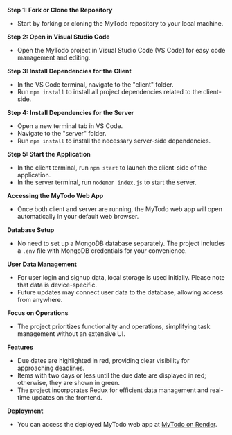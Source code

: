 **Step 1: Fork or Clone the Repository**
- Start by forking or cloning the MyTodo repository to your local machine.

**Step 2: Open in Visual Studio Code**
- Open the MyTodo project in Visual Studio Code (VS Code) for easy code management and editing.

**Step 3: Install Dependencies for the Client**
- In the VS Code terminal, navigate to the "client" folder.
- Run `npm install` to install all project dependencies related to the client-side.

**Step 4: Install Dependencies for the Server**
- Open a new terminal tab in VS Code.
- Navigate to the "server" folder.
- Run `npm install` to install the necessary server-side dependencies.

**Step 5: Start the Application**
- In the client terminal, run `npm start` to launch the client-side of the application.
- In the server terminal, run `nodemon index.js` to start the server.

**Accessing the MyTodo Web App**
- Once both client and server are running, the MyTodo web app will open automatically in your default web browser.

**Database Setup**
- No need to set up a MongoDB database separately. The project includes a `.env` file with MongoDB credentials for your convenience.

**User Data Management**
- For user login and signup data, local storage is used initially. Please note that data is device-specific.
- Future updates may connect user data to the database, allowing access from anywhere.

**Focus on Operations**
- The project prioritizes functionality and operations, simplifying task management without an extensive UI.

**Features**
- Due dates are highlighted in red, providing clear visibility for approaching deadlines.
- Items with two days or less until the due date are displayed in red; otherwise, they are shown in green.
- The project incorporates Redux for efficient data management and real-time updates on the frontend.

**Deployment**
- You can access the deployed MyTodo web app at [MyTodo on Render](https://mytodo-dea3.onrender.com/).
